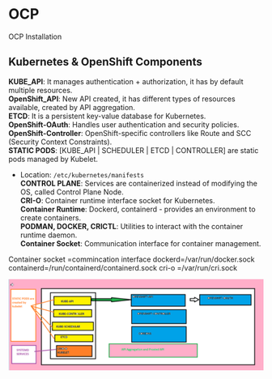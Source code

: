 # OCP
OCP Installation 


## Kubernetes & OpenShift Components

**KUBE_API**: It manages authentication + authorization, it has by default multiple resources.  
**OpenShift_API**: New API created, it has different types of resources available, created by API aggregation.  
**ETCD**: It is a persistent key-value database for Kubernetes.  
**OpenShift-OAuth**: Handles user authentication and security policies.  
**OpenShift-Controller**: OpenShift-specific controllers like Route and SCC (Security Context Constraints).  
**STATIC PODS**: [KUBE_API | SCHEDULER | ETCD | CONTROLLER] are static pods managed by Kubelet.  
  - Location: `/etc/kubernetes/manifests`  
**CONTROL PLANE**: Services are containerized instead of modifying the OS, called Control Plane Node.  
**CRI-O**: Container runtime interface socket for Kubernetes.  
**Container Runtime**: Dockerd, containerd - provides an environment to create containers.  
**PODMAN, DOCKER, CRICTL**: Utilities to interact with the container runtime daemon.  
**Container Socket**: Communication interface for container management.  


Container socket =commincation interface
dockerd=/var/run/docker.sock
containerd=/run/containerd/containerd.sock
cri-o =/var/run/cri.sock



![Image Alt](https://github.com/ubuntomathur/OCP/blob/main/2025-03-17_18-59-42.png)


